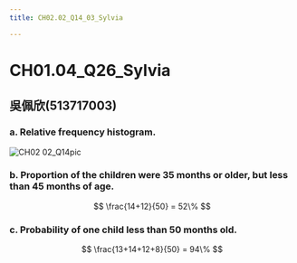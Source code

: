 ```yaml
---
title: CH02.02_Q14_03_Sylvia

---
```


# CH01.04_Q26_Sylvia

## 吳佩欣(513717003)

### a. Relative frequency histogram.
![CH02 02_Q14pic](https://github.com/user-attachments/assets/e4ef0bea-b250-4887-9f80-3b79215bc133)

### b. Proportion of the children were 35 months or older, but less than 45 months of age. 
$$
\frac{14+12}{50} = 52\% 
$$

### c. Probability of one child less than 50 months old.

$$ \frac{13+14+12+8}{50} = 94\% $$




